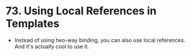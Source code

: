 # 73. Using Local References in Templates
- Instead of using two-way binding, you can also use local references. And it's actually cool to use it. 